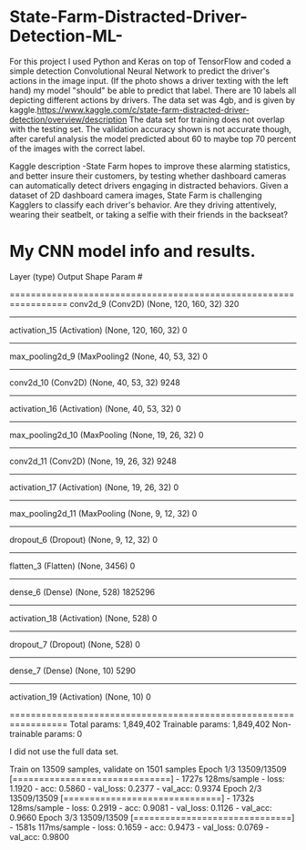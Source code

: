 # State-Farm-Distracted-Driver-Detection-ML-
For this project I used Python and Keras on top of TensorFlow and coded a simple detection Convolutional Neural Network to predict the driver's actions in the image input. (If the photo shows a driver texting with the left hand) my model "should" be able to predict that label. There are 10 labels all depicting different actions by drivers. The data set was 4gb, and is given by kaggle.https://www.kaggle.com/c/state-farm-distracted-driver-detection/overview/description  The data set for training does not overlap with the testing set. The validation accuracy shown is not accurate though, after careful analysis the model predicted about 60 to maybe top 70 percent of the images with the correct label.

Kaggle description -State Farm hopes to improve these alarming statistics, and better insure their customers, by testing whether dashboard cameras can automatically detect drivers engaging in distracted behaviors. Given a dataset of 2D dashboard camera images, State Farm is challenging Kagglers to classify each driver's behavior. Are they driving attentively, wearing their seatbelt, or taking a selfie with their friends in the backseat?

# My CNN model info and results.
Layer (type)                 Output Shape              Param #   

=================================================================
conv2d_9 (Conv2D)            (None, 120, 160, 32)      320       
_________________________________________________________________
activation_15 (Activation)   (None, 120, 160, 32)      0         
_________________________________________________________________
max_pooling2d_9 (MaxPooling2 (None, 40, 53, 32)        0         
_________________________________________________________________
conv2d_10 (Conv2D)           (None, 40, 53, 32)        9248      
_________________________________________________________________
activation_16 (Activation)   (None, 40, 53, 32)        0         
_________________________________________________________________
max_pooling2d_10 (MaxPooling (None, 19, 26, 32)        0         
_________________________________________________________________
conv2d_11 (Conv2D)           (None, 19, 26, 32)        9248      
_________________________________________________________________
activation_17 (Activation)   (None, 19, 26, 32)        0         
_________________________________________________________________
max_pooling2d_11 (MaxPooling (None, 9, 12, 32)         0         
_________________________________________________________________
dropout_6 (Dropout)          (None, 9, 12, 32)         0         
_________________________________________________________________
flatten_3 (Flatten)          (None, 3456)              0         
_________________________________________________________________
dense_6 (Dense)              (None, 528)               1825296   
_________________________________________________________________
activation_18 (Activation)   (None, 528)               0         
_________________________________________________________________
dropout_7 (Dropout)          (None, 528)               0         
_________________________________________________________________
dense_7 (Dense)              (None, 10)                5290      
_________________________________________________________________
activation_19 (Activation)   (None, 10)                0         

=================================================================
Total params: 1,849,402
Trainable params: 1,849,402
Non-trainable params: 0

I did not use the full data set.

Train on 13509 samples, validate on 1501 samples
Epoch 1/3
13509/13509 [==============================] - 1727s 128ms/sample - loss: 1.1920 - acc: 0.5860 - val_loss: 0.2377 - val_acc: 0.9374
Epoch 2/3
13509/13509 [==============================] - 1732s 128ms/sample - loss: 0.2919 - acc: 0.9081 - val_loss: 0.1126 - val_acc: 0.9660
Epoch 3/3
13509/13509 [==============================] - 1581s 117ms/sample - loss: 0.1659 - acc: 0.9473 - val_loss: 0.0769 - val_acc: 0.9800

